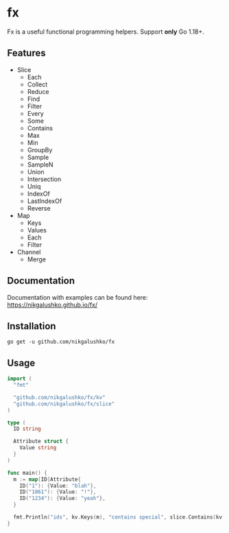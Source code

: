 # fx
Fx is a useful functional programming helpers. 
Support **only** Go 1.18+.

## Features
- Slice
  - Each
  - Collect
  - Reduce
  - Find
  - Filter
  - Every
  - Some
  - Contains
  - Max
  - Min
  - GroupBy
  - Sample
  - SampleN
  - Union
  - Intersection
  - Uniq
  - IndexOf
  - LastIndexOf
  - Reverse
- Map
  - Keys
  - Values
  - Each
  - Filter
- Channel
  - Merge

## Documentation

Documentation with examples can be found here: https://nikgalushko.github.io/fx/

## Installation

`go get -u github.com/nikgalushko/fx`

## Usage

```go
import (
  "fmt"

  "github.com/nikgalushko/fx/kv"
  "github.com/nikgalushko/fx/slice"
)

type (
  ID string

  Attribute struct {
    Value string
  }
)

func main() {
  m := map[ID]Attribute{
    ID("1"): {Value: "blah"},
    ID("1861"): {Value: "!"},
    ID("1234"): {Value: "yeah"},
  }

  fmt.Println("ids", kv.Keys(m), "contains special", slice.Contains(kv.Values(m), Attribute{Value: "!"}))
}
```